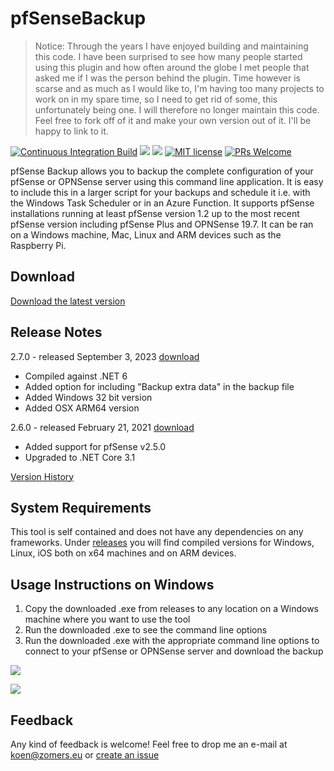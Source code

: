 # pfSenseBackup

> Notice: Through the years I have enjoyed building and maintaining this code. I have been surprised to see how many people started using this plugin and how often around the globe I met people that asked me if I was the person behind the plugin. Time however is scarse and as much as I would like to, I'm having too many projects to work on in my spare time, so I need to get rid of some, this unfortunately being one. I will therefore no longer maintain this code. Feel free to fork off of it and make your own version out of it. I'll be happy to link to it.

[![Continuous Integration Build](https://github.com/KoenZomers/pfSenseBackup/actions/workflows/ci.yaml/badge.svg)](https://github.com/KoenZomerspfSenseBackup/actions/workflows/ci.yaml) ![](https://img.shields.io/github/downloads/koenzomers/pfSenseBackup/total.svg) ![](https://img.shields.io/github/issues/koenzomers/pfSenseBackup.svg) [![MIT license](https://img.shields.io/badge/License-MIT-blue.svg)](https://lbesson.mit-license.org/) [![PRs Welcome](https://img.shields.io/badge/PRs-welcome-brightgreen.svg?style=flat-square)](http://makeapullrequest.com)

pfSense Backup allows you to backup the complete configuration of your pfSense or OPNSense server using this command line application. It is easy to include this in a larger script for your backups and schedule it i.e. with the Windows Task Scheduler or in an Azure Function. It supports pfSense installations running at least pfSense version 1.2 up to the most recent pfSense version including pfSense Plus and OPNSense 19.7. It can be ran on a Windows machine, Mac, Linux and ARM devices such as the Raspberry Pi.

## Download

[Download the latest version](../../releases/latest)

## Release Notes

2.7.0 - released September 3, 2023 [download](https://github.com/KoenZomers/pfSenseBackup/releases/tag/2.7.0)

- Compiled against .NET 6
- Added option for including "Backup extra data" in the backup file
- Added Windows 32 bit version
- Added OSX ARM64 version

2.6.0 - released February 21, 2021 [download](https://github.com/KoenZomers/pfSenseBackup/releases/tag/2.6.0)

- Added support for pfSense v2.5.0
- Upgraded to .NET Core 3.1

[Version History](https://github.com/KoenZomers/pfSenseBackup/blob/master/VersionHistory.md)

## System Requirements

This tool is self contained and does not have any dependencies on any frameworks. Under [releases](../../releases/latest) you will find compiled versions for Windows, Linux, iOS both on x64 machines and on ARM devices.

## Usage Instructions on Windows

1. Copy the downloaded .exe from releases to any location on a Windows machine where you want to use the tool
2. Run the downloaded .exe to see the command line options
3. Run the downloaded .exe with the appropriate command line options to connect to your pfSense or OPNSense server and download the backup

![](./Documentation/Images/Help.png)

![](./Documentation/Images/SampleExecution.png)

## Feedback

Any kind of feedback is welcome! Feel free to drop me an e-mail at koen@zomers.eu or [create an issue](https://github.com/KoenZomers/pfSenseBackup/issues)
